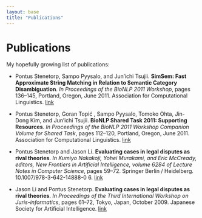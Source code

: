 ```yaml
---
layout: base
title: "Publications"
---
```


# Publications #

My hopefully growing list of publications:

* Pontus Stenetorp, Sampo Pyysalo, and Jun’ichi Tsujii. **SimSem: Fast
    Approximate String Matching in Relation to Semantic Category
    Disambiguation**.  *In Proceedings of the BioNLP 2011 Workshop*, pages 136–145,
    Portland, Oregon, June 2011. Association for Computational Linguistics.
    [link][stenetorp2011simsem]

* Pontus Stenetorp, Goran Topić , Sampo Pyysalo, Tomoko Ohta, Jin-Dong Kim,
    and Jun’ichi Tsujii. **BioNLP Shared Task 2011: Supporting Resources**.
    *In Proceedings of the BioNLP 2011 Workshop Companion Volume for Shared
    Task*, pages 112–120, Portland, Oregon, June 2011. Association for
    Computational Linguistics. [link][stenetorp2011supporting]

* Pontus Stenetorp and Jason Li. **Evaluating cases in legal disputes as rival
    theories**. *In Kumiyo Nakakoji, Yohei Murakami, and Eric McCready,
    editors, New Frontiers in Artificial Intelligence, volume 6284 of Lecture
    Notes in Computer Science*, pages 59–72. Springer Berlin / Heidelberg.
    10.1007/978-3-642-14888-0 6. [link][stenetorp2010evaluating]

* Jason Li and Pontus Stenetorp. **Evaluating cases in legal disputes as rival
    theories**. *In Proceedings of the Third International Workshop on
    Juris-informatics*, pages 61–72, Tokyo, Japan, October 2009. Japanese
    Society for Artificial Intelligence. [link][li2009evaluating]

[stenetorp2011simsem]: http://aclweb.org/anthology-new/W/W11/W11-0218.pdf
[stenetorp2011supporting]: http://aclweb.org/anthology-new/W/W11/W11-1816.pdf
[stenetorp2010evaluating]: http://www.springerlink.com/index/m32761634g52n7h4.pdf
[li2009evaluating]: http://www-tsujii.is.s.u-tokyo.ac.jp/~pontus/papers/jurisin09.pdf
